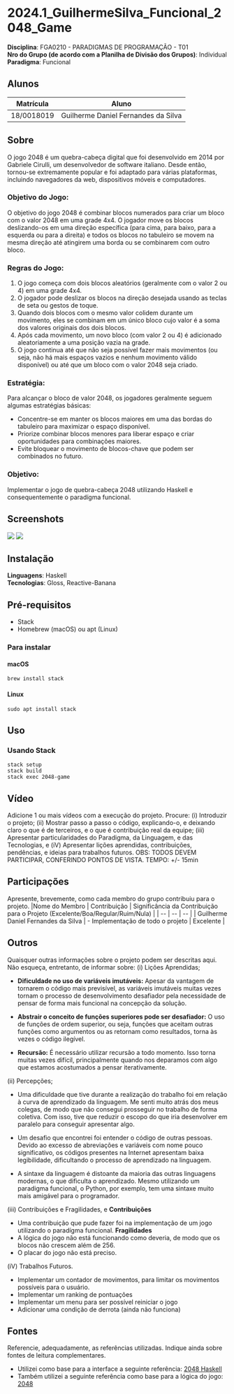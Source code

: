 <!-- # RepositorioTemplate
Esse repositório é para ser utilizado pelos grupos como um template inicial, da home page do Projeto.
As seções do Template NÃO DEVEM SER OMITIDAS, sendo TODAS RELEVANTES.

**!! *Atenção: Renomeie o seu repositório para (Ano.Semestre)_(Grupo)_(Paradigma)_(NomeDoProjeto)*. !!** 

Paradigmas:
 - Funcional
 - Logico
 - SMA -->

<!-- **!! *Não coloque os nomes dos alunos no título do repositório*. !!**

**!! *Exemplo de título correto: 2023.2_G1_Logico_ProjetoRoteirosAereos*. !!**
 
 (Apague esses comentários) -->

# 2024.1_GuilhermeSilva_Funcional_2048_Game

**Disciplina**: FGA0210 - PARADIGMAS DE PROGRAMAÇÃO - T01 <br>
**Nro do Grupo (de acordo com a Planilha de Divisão dos Grupos)**: Individual<br>
**Paradigma**: Funcional<br>

## Alunos
|Matrícula | Aluno |
| -- | -- |
| 18/0018019  |  Guilherme Daniel Fernandes da Silva |

## Sobre 
O jogo 2048 é um quebra-cabeça digital que foi desenvolvido em 2014 por Gabriele Cirulli, um desenvolvedor de software italiano. Desde então, tornou-se extremamente popular e foi adaptado para várias plataformas, incluindo navegadores da web, dispositivos móveis e computadores.

### Objetivo do Jogo:
O objetivo do jogo 2048 é combinar blocos numerados para criar um bloco com o valor 2048 em uma grade 4x4. O jogador move os blocos deslizando-os em uma direção específica (para cima, para baixo, para a esquerda ou para a direita) e todos os blocos no tabuleiro se movem na mesma direção até atingirem uma borda ou se combinarem com outro bloco.

### Regras do Jogo:
1. O jogo começa com dois blocos aleatórios (geralmente com o valor 2 ou 4) em uma grade 4x4.
2. O jogador pode deslizar os blocos na direção desejada usando as teclas de seta ou gestos de toque.
3. Quando dois blocos com o mesmo valor colidem durante um movimento, eles se combinam em um único bloco cujo valor é a soma dos valores originais dos dois blocos.
4. Após cada movimento, um novo bloco (com valor 2 ou 4) é adicionado aleatoriamente a uma posição vazia na grade.
5. O jogo continua até que não seja possível fazer mais movimentos (ou seja, não há mais espaços vazios e nenhum movimento válido disponível) ou até que um bloco com o valor 2048 seja criado.

### Estratégia:
Para alcançar o bloco de valor 2048, os jogadores geralmente seguem algumas estratégias básicas:
- Concentre-se em manter os blocos maiores em uma das bordas do tabuleiro para maximizar o espaço disponível.
- Priorize combinar blocos menores para liberar espaço e criar oportunidades para combinações maiores.
- Evite bloquear o movimento de blocos-chave que podem ser combinados no futuro.

### Objetivo:
Implementar o jogo de quebra-cabeça 2048 utilizando Haskell e consequentemente o paradígma funcional.

## Screenshots
<img src="https://github.com/UnBParadigmas2024-1/2024.1_GuilhermeSilva_Funcional_2048_Game/blob/main/assets/captura0jogadas.png?raw=true">

<img src="https://github.com/UnBParadigmas2024-1/2024.1_GuilhermeSilva_Funcional_2048_Game/blob/main/assets/capturavariasjogadas.png?raw=true">

## Instalação 
**Linguagens**: Haskell<br>
**Tecnologias**: Gloss, Reactive-Banana<br>

## Pré-requisitos
- Stack
- Homebrew (macOS) ou apt (Linux)

### Para instalar

#### macOS
```
brew install stack
```

#### Linux
```
sudo apt install stack
```

## Uso 
 
### Usando Stack
```
stack setup
stack build
stack exec 2048-game
```

## Vídeo
Adicione 1 ou mais vídeos com a execução do projeto.
Procure: 
(i) Introduzir o projeto;
(ii) Mostrar passo a passo o código, explicando-o, e deixando claro o que é de terceiros, e o que é contribuição real da equipe;
(iii) Apresentar particularidades do Paradigma, da Linguagem, e das Tecnologias, e
(iV) Apresentar lições aprendidas, contribuições, pendências, e ideias para trabalhos futuros.
OBS: TODOS DEVEM PARTICIPAR, CONFERINDO PONTOS DE VISTA.
TEMPO: +/- 15min

## Participações
Apresente, brevemente, como cada membro do grupo contribuiu para o projeto.
|Nome do Membro | Contribuição | Significância da Contribuição para o Projeto (Excelente/Boa/Regular/Ruim/Nula) |
| -- | -- | -- |
| Guilherme Daniel Fernandes da Silva  |  - Implementação de todo o projeto  | Excelente |

## Outros 
Quaisquer outras informações sobre o projeto podem ser descritas aqui. Não esqueça, entretanto, de informar sobre:
(i) Lições Aprendidas;
- **Dificuldade no uso de variáveis imutáveis:** Apesar da vantagem de tornarem o código mais previsível, as variáveis imutáveis muitas vezes tornam o processo de desenvolvimento desafiador pela necessidade de pensar de forma mais funcional na concepção da solução.

- **Abstrair o conceito de funções superiores pode ser desafiador:**  O uso de funções de ordem superior, ou seja, funções que aceitam outras funções como argumentos ou as retornam como resultados, torna às vezes o código ilegível.

- **Recursão:** É necessário utilizar recursão a todo momento. Isso torna muitas vezes difícil, principalmente quando nos deparamos com algo que estamos acostumados a pensar iterativamente.

(ii) Percepções;
- Uma dificuldade que tive durante a realização do trabalho foi em relação à curva de aprendizado da linguagem. Me senti muito atrás dos meus colegas, de modo que não consegui prosseguir no trabalho de forma coletiva. Com isso, tive que reduzir o escopo do que iria desenvolver em paralelo para conseguir apresentar algo.

- Um desafio que encontrei foi entender o código de outras pessoas. Devido ao excesso de abreviações e variáveis com nome pouco significativo, os códigos presentes na Internet apresentam baixa legibilidade, dificultando o processo de aprendizado na linguagem.

- A sintaxe da linguagem é distoante da maioria das outras linguagens modernas, o que dificulta o aprendizado. Mesmo utilizando um paradigma funcional, o Python, por exemplo, tem uma sintaxe muito mais amigável para o programador.

(iii) Contribuições e Fragilidades, e
**Contribuições**
- Uma contribuição que pude fazer foi na implementação de um jogo utilizando o paradígma funcional.
**Fragilidades**
- A lógica do jogo não está funcionando como deveria, de modo que os blocos não crescem além de 256.
- O placar do jogo não está preciso.

(iV) Trabalhos Futuros.
- Implementar um contador de movimentos, para limitar os movimentos possíveis para o usuário.
- Implementar um ranking de pontuações
- Implementar um menu para ser possível reiniciar o jogo
- Adicionar uma condição de derrota (ainda não funciona)

## Fontes
Referencie, adequadamente, as referências utilizadas.
Indique ainda sobre fontes de leitura complementares.

- Utilizei como base para a interface a seguinte referência: [2048 Haskell](https://github.com/8Gitbrix/2048Haskell)
- Também utilizei a seguinte referência como base para a lógica do jogo: [2048](https://github.com/gregorulm/h2048)
